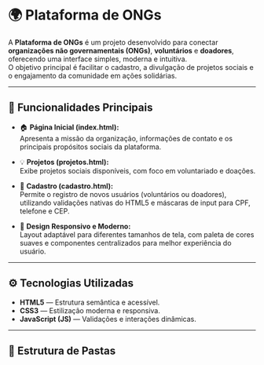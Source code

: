 # 🌍 Plataforma de ONGs

A **Plataforma de ONGs** é um projeto desenvolvido para conectar **organizações não governamentais (ONGs)**, **voluntários** e **doadores**, oferecendo uma interface simples, moderna e intuitiva.  
O objetivo principal é facilitar o cadastro, a divulgação de projetos sociais e o engajamento da comunidade em ações solidárias.

---

## 🚀 Funcionalidades Principais

- 🏠 **Página Inicial (index.html):**  
  Apresenta a missão da organização, informações de contato e os principais propósitos sociais da plataforma.

- 💡 **Projetos (projetos.html):**  
  Exibe projetos sociais disponíveis, com foco em voluntariado e doações.

- 📝 **Cadastro (cadastro.html):**  
  Permite o registro de novos usuários (voluntários ou doadores), utilizando validações nativas do HTML5 e máscaras de input para CPF, telefone e CEP.

- 🎨 **Design Responsivo e Moderno:**  
  Layout adaptável para diferentes tamanhos de tela, com paleta de cores suaves e componentes centralizados para melhor experiência do usuário.

---

## ⚙️ **Tecnologias Utilizadas**

- **HTML5** — Estrutura semântica e acessível.  
- **CSS3** — Estilização moderna e responsiva.  
- **JavaScript (JS)** — Validações e interações dinâmicas.  

---

## 🧩 **Estrutura de Pastas**

